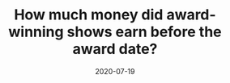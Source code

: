 ---
date: "2020-07-19"
external_link: /post/tt_Broadway/
image:
  focal_point: Smart
summary: Using R to recreate publication-quality visuals.
tags:
- All
- R
title: "How much money did award-winning shows earn before the award date?"
---